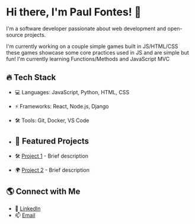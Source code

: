 # Hi there, I'm Paul Fontes! 👋
I'm a software developer passionate about web development and open-source projects.

I'm currently working on a couple simple games built in JS/HTML/CSS these games showcase some core practices used in JS and are simple but fun!
I'm currently learning Functions/Methods and JavaScript MVC


## 🔥 Tech Stack
- 💻 Languages: JavaScript, Python, HTML, CSS
- ⚡ Frameworks: React, Node.js, Django
- 🛠 Tools: Git, Docker, VS Code


- ## 🚀 Featured Projects
- 🛠 [Project 1](https://github.com/username/project1) - Brief description
- 🌍 [Project 2](https://github.com/username/project2) - Brief description


## 🌎 Connect with Me

- 💼 [LinkedIn](https://www.linkedin.com/in/paulfontes22/)
- 📫 [Email](pgfon22@gmail.com)
<!--
**paulfontes/paulfontes** is a ✨ _special_ ✨ repository because its `README.md` (this file) appears on your GitHub profile.

Here are some ideas to get you started:

- 🔭 I’m currently working on ...
- 🌱 I’m currently learning ...
- 👯 I’m looking to collaborate on ...
- 🤔 I’m looking for help with ...
- 💬 Ask me about ...
- 📫 How to reach me: ...
- 😄 Pronouns: ...
- ⚡ Fun fact: ...
-->
